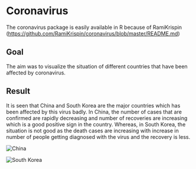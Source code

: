 # Coronavirus

The coronavirus package is easily available in R because of RamiKrispin (https://github.com/RamiKrispin/coronavirus/blob/master/README.md)

## Goal
The aim was to visualize the situation of different countries that have been affected by coronavirus. 

## Result

It is seen that China and South Korea are the major countries which has been affected by this virus badly.
In China, the number of cases that are confirmed are rapidly decreasing and number of recoveries are increasing which is a good 
positive sign in the country.
Whereas, in South Korea, the situation is not good as the death cases are increasing with increase in number of people getting diagnosed with the virus 
and the recovery is less.


![China](https://user-images.githubusercontent.com/47153425/75923874-eebe1880-5e33-11ea-92d9-907aaa631a68.png)

![South Korea](https://user-images.githubusercontent.com/47153425/75923931-0d241400-5e34-11ea-8621-6d46a5e40658.png)
